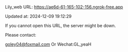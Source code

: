 Lily_web URL: https://ae6d-61-165-102-156.ngrok-free.app

Updated at: 2024-12-09 19:12:29

If you cannot open this URL, the server might be down.

Please contact: 

goley04@foxmail.com Or Wechat:GL_yeaH